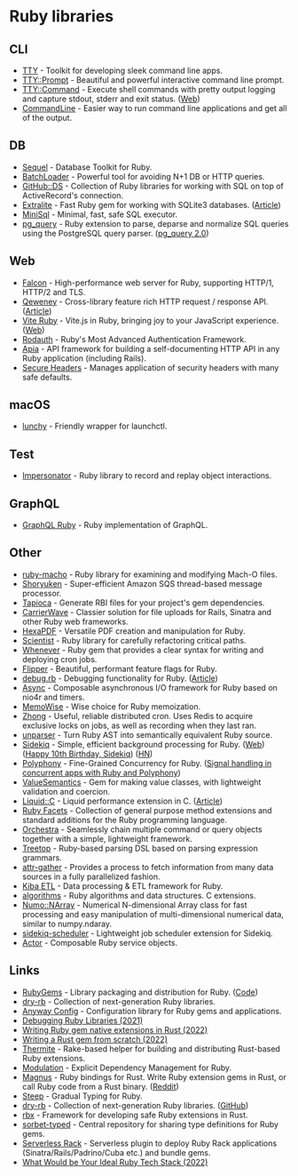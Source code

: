 # Ruby libraries

## CLI

- [TTY](https://github.com/piotrmurach/tty) - Toolkit for developing sleek command line apps.
- [TTY::Prompt](https://github.com/piotrmurach/tty-prompt) - Beautiful and powerful interactive command line prompt.
- [TTY::Command](https://github.com/piotrmurach/tty-command) - Execute shell commands with pretty output logging and capture stdout, stderr and exit status. ([Web](https://ttytoolkit.org/))
- [CommandLine](https://github.com/DragonRuby/command_line) - Easier way to run command line applications and get all of the output.

## DB

- [Sequel](https://github.com/jeremyevans/sequel) - Database Toolkit for Ruby.
- [BatchLoader](https://github.com/exAspArk/batch-loader) - Powerful tool for avoiding N+1 DB or HTTP queries.
- [GitHub::DS](https://github.com/github/github-ds) - Collection of Ruby libraries for working with SQL on top of ActiveRecord's connection.
- [Extralite](https://github.com/digital-fabric/extralite) - Fast Ruby gem for working with SQLite3 databases. ([Article](https://noteflakes.com/articles/2021-12-15-extralite))
- [MiniSql](https://github.com/discourse/mini_sql) - Minimal, fast, safe SQL executor.
- [pg_query](https://github.com/pganalyze/pg_query) - Ruby extension to parse, deparse and normalize SQL queries using the PostgreSQL query parser. ([pg_query 2.0](https://pganalyze.com/blog/pg-query-2-0-postgres-query-parser))

## Web

- [Falcon](https://github.com/socketry/falcon) - High-performance web server for Ruby, supporting HTTP/1, HTTP/2 and TLS.
- [Qeweney](https://github.com/digital-fabric/qeweney) - Cross-library feature rich HTTP request / response API. ([Article](https://noteflakes.com/articles/2021-12-03-qeweney))
- [Vite Ruby](https://github.com/ElMassimo/vite_ruby) - Vite.js in Ruby, bringing joy to your JavaScript experience. ([Web](https://vite-ruby.netlify.app/))
- [Rodauth](https://github.com/jeremyevans/rodauth) - Ruby's Most Advanced Authentication Framework.
- [Apia](https://github.com/krystal/apia) - API framework for building a self-documenting HTTP API in any Ruby application (including Rails).
- [Secure Headers](https://github.com/github/secure_headers) - Manages application of security headers with many safe defaults.

## macOS

- [lunchy](https://github.com/eddiezane/lunchy) - Friendly wrapper for launchctl.

## Test

- [Impersonator](https://github.com/jorgemanrubia/impersonator) - Ruby library to record and replay object interactions.

## GraphQL

- [GraphQL Ruby](https://github.com/rmosolgo/graphql-ruby) - Ruby implementation of GraphQL.

## Other

- [ruby-macho](https://github.com/Homebrew/ruby-macho) - Ruby library for examining and modifying Mach-O files.
- [Shoryuken](https://github.com/phstc/shoryuken) - Super-efficient Amazon SQS thread-based message processor.
- [Tapioca](https://github.com/Shopify/tapioca) - Generate RBI files for your project's gem dependencies.
- [CarrierWave](https://github.com/carrierwaveuploader/carrierwave) - Classier solution for file uploads for Rails, Sinatra and other Ruby web frameworks.
- [HexaPDF](https://github.com/gettalong/hexapdf) - Versatile PDF creation and manipulation for Ruby.
- [Scientist](https://github.com/github/scientist) - Ruby library for carefully refactoring critical paths.
- [Whenever](https://github.com/javan/whenever) - Ruby gem that provides a clear syntax for writing and deploying cron jobs.
- [Flipper](https://github.com/jnunemaker/flipper) - Beautiful, performant feature flags for Ruby.
- [debug.rb](https://github.com/ruby/debug) - Debugging functionality for Ruby. ([Article](https://dev.to/st0012/a-sneak-peek-of-ruby-s-new-debugger-5caa))
- [Async](https://github.com/socketry/async) - Composable asynchronous I/O framework for Ruby based on nio4r and timers.
- [MemoWise](https://github.com/panorama-ed/memo_wise) - Wise choice for Ruby memoization.
- [Zhong](https://github.com/nickelser/zhong) - Useful, reliable distributed cron. Uses Redis to acquire exclusive locks on jobs, as well as recording when they last ran.
- [unparser](https://github.com/mbj/unparser) - Turn Ruby AST into semantically equivalent Ruby source.
- [Sidekiq](https://github.com/mperham/sidekiq) - Simple, efficient background processing for Ruby. ([Web](https://sidekiq.org/)) ([Happy 10th Birthday, Sidekiq](https://www.mikeperham.com/2022/01/17/happy-10th-birthday-sidekiq/)) ([HN](https://news.ycombinator.com/item?id=30917740))
- [Polyphony](https://github.com/digital-fabric/polyphony) - Fine-Grained Concurrency for Ruby. ([Signal handling in concurrent apps with Ruby and Polyphony](https://noteflakes.com/articles/2021-11-23-signal-handling))
- [ValueSemantics](https://github.com/tomdalling/value_semantics) - Gem for making value classes, with lightweight validation and coercion.
- [Liquid::C](https://github.com/Shopify/liquid-c) - Liquid performance extension in C. ([Article](https://shopify.engineering/refactor-path-to-faster-rendering-liquid-c))
- [Ruby Facets](https://github.com/rubyworks/facets) - Collection of general purpose method extensions and standard additions for the Ruby programming language.
- [Orchestra](https://github.com/ntl/orchestra) - Seamlessly chain multiple command or query objects together with a simple, lightweight framework.
- [Treetop](https://github.com/cjheath/treetop) - Ruby-based parsing DSL based on parsing expression grammars.
- [attr-gather](https://github.com/ianks/attr-gather) - Provides a process to fetch information from many data sources in a fully parallelized fashion.
- [Kiba ETL](https://github.com/thbar/kiba) - Data processing & ETL framework for Ruby.
- [algorithms](https://github.com/kanwei/algorithms) - Ruby algorithms and data structures. C extensions.
- [Numo::NArray](https://github.com/ruby-numo/numo-narray) - Numerical N-dimensional Array class for fast processing and easy manipulation of multi-dimensional numerical data, similar to numpy.ndaray.
- [sidekiq-scheduler](https://github.com/moove-it/sidekiq-scheduler) - Lightweight job scheduler extension for Sidekiq.
- [Actor](https://github.com/sunny/actor) - Composable Ruby service objects.

## Links

- [RubyGems](https://rubygems.org/) - Library packaging and distribution for Ruby. ([Code](https://github.com/rubygems/rubygems))
- [dry-rb](https://dry-rb.org/) - Collection of next-generation Ruby libraries.
- [Anyway Config](https://github.com/palkan/anyway_config) - Configuration library for Ruby gems and applications.
- [Debugging Ruby Libraries (2021)](https://maximomussini.com/posts/debugging-ruby-libraries/)
- [Writing Ruby gem native extensions in Rust (2022)](https://briankung.dev/2022/01/31/sneak-preview-writing-ruby-gem-native-extensions-in-rust/)
- [Writing a Rust gem from scratch (2022)](https://briankung.dev/2022/02/02/writing-a-rust-gem-from-scratch/)
- [Thermite](https://github.com/malept/thermite) - Rake-based helper for building and distributing Rust-based Ruby extensions.
- [Modulation](https://github.com/digital-fabric/modulation) - Explicit Dependency Management for Ruby.
- [Magnus](https://github.com/matsadler/magnus) - Ruby bindings for Rust. Write Ruby extension gems in Rust, or call Ruby code from a Rust binary. ([Reddit](https://www.reddit.com/r/ruby/comments/tuwlcz/magnus_ruby_bindings_for_rust/))
- [Steep](https://github.com/soutaro/steep) - Gradual Typing for Ruby.
- [dry-rb](https://dry-rb.org/) - Collection of next-generation Ruby libraries. ([GitHub](https://github.com/dry-rb))
- [rbx](https://github.com/ianks/rb-sys) - Framework for developing safe Ruby extensions in Rust.
- [sorbet-typed](https://github.com/sorbet/sorbet-typed) - Central repository for sharing type definitions for Ruby gems.
- [Serverless Rack](https://github.com/logandk/serverless-rack) - Serverless plugin to deploy Ruby Rack applications (Sinatra/Rails/Padrino/Cuba etc.) and bundle gems.
- [What Would be Your Ideal Ruby Tech Stack (2022)](https://www.reddit.com/r/ruby/comments/ueptad/what_would_be_your_ideal_ruby_tech_stack/)